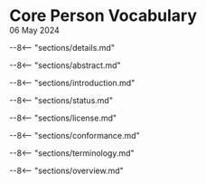 <h1 style="margin-bottom:0;">Core Person Vocabulary</h1>
<p style="margin-top:0;">06 May 2024</p>

--8<-- "sections/details.md"

--8<-- "sections/abstract.md"

--8<-- "sections/introduction.md"

--8<-- "sections/status.md"

--8<-- "sections/license.md"

--8<-- "sections/conformance.md"

--8<-- "sections/terminology.md"

--8<-- "sections/overview.md"